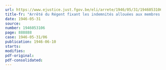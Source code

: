 ```yaml
---
url: https://www.ejustice.just.fgov.be/eli/arrete/1946/05/31/1946053106/justel
title-fr: "Arrêté du Régent fixant les indemnités allouées aux membres des juridictions de milice"
date: 1946-05-31
source:
number: 1946053106
page: 888888
case: 1946-05-31/06
publication: 1946-06-10
starts:
modifies:
pdf-original:
pdf-consolidated:
---
```


